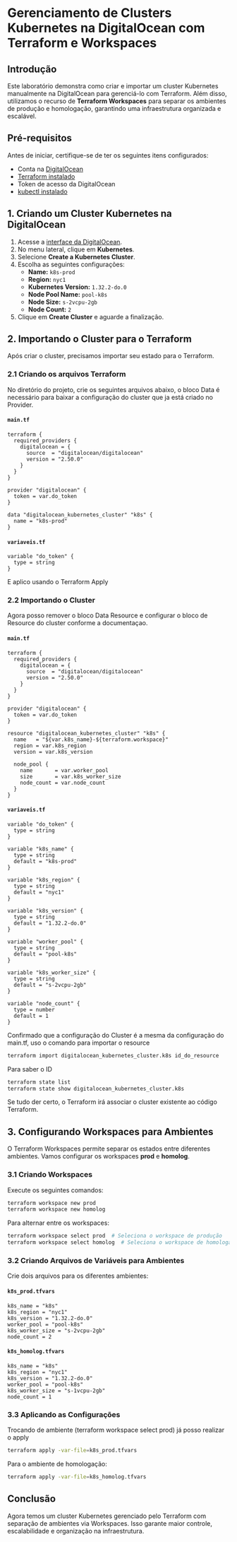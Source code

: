 # Gerenciamento de Clusters Kubernetes na DigitalOcean com Terraform e Workspaces

## Introdução
Este laboratório demonstra como criar e importar um cluster Kubernetes manualmente na DigitalOcean para gerenciá-lo com Terraform. Além disso, utilizamos o recurso de **Terraform Workspaces** para separar os ambientes de produção e homologação, garantindo uma infraestrutura organizada e escalável.

## Pré-requisitos
Antes de iniciar, certifique-se de ter os seguintes itens configurados:
- Conta na [DigitalOcean](https://www.digitalocean.com/)
- [Terraform instalado](https://developer.hashicorp.com/terraform/downloads)
- Token de acesso da DigitalOcean
- [kubectl instalado](https://kubernetes.io/docs/tasks/tools/install-kubectl/)

## 1. Criando um Cluster Kubernetes na DigitalOcean
1. Acesse a [interface da DigitalOcean](https://cloud.digitalocean.com/).
2. No menu lateral, clique em **Kubernetes**.
3. Selecione **Create a Kubernetes Cluster**.
4. Escolha as seguintes configurações:
   - **Name:** `k8s-prod`
   - **Region:** `nyc1`
   - **Kubernetes Version:** `1.32.2-do.0`
   - **Node Pool Name:** `pool-k8s`
   - **Node Size:** `s-2vcpu-2gb`
   - **Node Count:** `2`
5. Clique em **Create Cluster** e aguarde a finalização.

## 2. Importando o Cluster para o Terraform
Após criar o cluster, precisamos importar seu estado para o Terraform.

### 2.1 Criando os arquivos Terraform
No diretório do projeto, crie os seguintes arquivos abaixo, o bloco Data é necessário para baixar a configuração do cluster que ja está criado no Provider.

#### **`main.tf`**
```hcl
terraform {
  required_providers {
    digitalocean = {
      source  = "digitalocean/digitalocean"
      version = "2.50.0"
    }
  }
}

provider "digitalocean" {
  token = var.do_token
}

data "digitalocean_kubernetes_cluster" "k8s" {
  name = "k8s-prod"
}
```



#### **`variaveis.tf`**
```hcl
variable "do_token" {
  type = string
}

```
E aplico usando o Terraform Apply

### 2.2 Importando o Cluster
Agora posso remover o bloco Data Resource e configurar o bloco de Resource do cluster conforme a documentaçao. 

#### **`main.tf`**
```hcl
terraform {
  required_providers {
    digitalocean = {
      source  = "digitalocean/digitalocean"
      version = "2.50.0"
    }
  }
}

provider "digitalocean" {
  token = var.do_token
}

resource "digitalocean_kubernetes_cluster" "k8s" {
  name   = "${var.k8s_name}-${terraform.workspace}"
  region = var.k8s_region
  version = var.k8s_version

  node_pool {
    name       = var.worker_pool
    size       = var.k8s_worker_size
    node_count = var.node_count
  }
}

```

#### **`variaveis.tf`**
```hcl
variable "do_token" {
  type = string
}

variable "k8s_name" {
  type = string
  default = "k8s-prod"
}

variable "k8s_region" {
  type = string
  default = "nyc1"
}

variable "k8s_version" {
  type = string
  default = "1.32.2-do.0"
}

variable "worker_pool" {
  type = string
  default = "pool-k8s"
}

variable "k8s_worker_size" {
  type = string
  default = "s-2vcpu-2gb"
}

variable "node_count" {
  type = number
  default = 1
}

```
Confirmado que a configuração do Cluster é a mesma da configuração do main.tf, uso o comando para importar o resource

```sh
terraform import digitalocean_kubernetes_cluster.k8s id_do_resource
```
Para saber o ID
```sh
terraform state list
terraform state show digitalocean_kubernetes_cluster.k8s
```
Se tudo der certo, o Terraform irá associar o cluster existente ao código Terraform.

## 3. Configurando Workspaces para Ambientes
O Terraform Workspaces permite separar os estados entre diferentes ambientes. Vamos configurar os workspaces **prod** e **homolog**.

### 3.1 Criando Workspaces
Execute os seguintes comandos:
```sh
terraform workspace new prod
terraform workspace new homolog
```

Para alternar entre os workspaces:
```sh
terraform workspace select prod  # Seleciona o workspace de produção
terraform workspace select homolog  # Seleciona o workspace de homologação
```

### 3.2 Criando Arquivos de Variáveis para Ambientes
Crie dois arquivos para os diferentes ambientes:

#### **`k8s_prod.tfvars`**
```hcl
k8s_name = "k8s"
k8s_region = "nyc1"
k8s_version = "1.32.2-do.0"
worker_pool = "pool-k8s"
k8s_worker_size = "s-2vcpu-2gb"
node_count = 2

```

#### **`k8s_homolog.tfvars`**
```hcl
k8s_name = "k8s"
k8s_region = "nyc1"
k8s_version = "1.32.2-do.0"
worker_pool = "pool-k8s"
k8s_worker_size = "s-1vcpu-2gb"
node_count = 1
```

### 3.3 Aplicando as Configurações
Trocando de ambiente (terraform workspace select prod) já posso realizar o apply
```sh
terraform apply -var-file=k8s_prod.tfvars
```
Para o ambiente de homologação:
```sh
terraform apply -var-file=k8s_homolog.tfvars
```

## Conclusão
Agora temos um cluster Kubernetes gerenciado pelo Terraform com separação de ambientes via Workspaces. Isso garante maior controle, escalabilidade e organização na infraestrutura.
